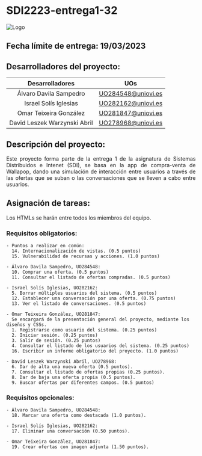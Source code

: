 # SDI2223-entrega1-32

![Logo](https://user-images.githubusercontent.com/91057639/224516473-69a4fe7e-fb8c-43a4-ad51-6f255dab7d97.png)

## Fecha límite de entrega: 19/03/2023

## Desarrolladores del proyecto:

|        Desarrolladores        |         UOs        |
|:-----------------------------:|:------------------:|
|    Álvaro Davila Sampedro     | UO284548@uniovi.es |
|     Israel Solís Iglesias     | UO282162@uniovi.es |
|    Omar Teixeira González     | UO281847@uniovi.es |
|  David Leszek Warzynski Abril | UO278968@uniovi.es |

## Descripción del proyecto:

<p align="justify">
Este proyecto forma parte de la entrega 1 de la asignatura de Sistemas Distribuidos e Intenet (SDI), se basa en la app de compra-venta de Wallapop, dando una simulación de interacción entre usuarios a través de las ofertas que se suban o las conversaciones que se lleven a cabo entre usuarios.
</p>

## Asignación de tareas:

Los HTMLs se harán entre todos los miembros del equipo.

### Requisitos obligatorios:

    - Puntos a realizar en común:
      14. Internacionalización de vistas. (0.5 puntos)				
      15. Vulnerabilidad de recursas y acciones. (1.0 puntos)
      
    - Álvaro Davila Sampedro, UO284548: 
      10. Comprar una oferta. (0.5 puntos)
      11. Consultar el listado de ofertas compradas. (0.5 puntos)				
      
    - Israel Solís Iglesias, UO282162:
      5. Borrar múltiples usuarios del sistema. (0.5 puntos)
      12. Establecer una conversación por una oferta. (0.75 puntos)
      13. Ver el listado de conversaciones. (0.5 puntos)
      
    - Omar Teixeira González, UO281847:
      Se encargará de la presentación general del proyecto, mediante los diseños y CSSs.
      1. Registrarse como usuario del sistema. (0.25 puntos)			
      2. Iniciar sesión. (0.25 puntos)
      3. Salir de sesión. (0.25 puntos)
      4. Consultar el listado de los usuarios del sistema. (0.25 puntos)				
      16. Escribir un informe obligatorio del proyecto. (1.0 puntos)
      
    - David Leszek Warzynski Abril, UO278968:			
      6. Dar de alta una nueva oferta (0.5 puntos).
      7. Consultar el listado de ofertas propias (0.25 puntos).
      8. Dar de baja una oferta propia (0.5 puntos).
      9. Buscar ofertas por diferentes campos. (0.5 puntos)

### Requisitos opcionales:

    - Álvaro Davila Sampedro, UO284548: 
      18. Marcar una oferta como destacada (1.0 puntos).
      
    - Israel Solís Iglesias, UO282162:
      17. Eliminar una conversación (0.50 puntos).
      
    - Omar Teixeira González, UO281847:
      19. Crear ofertas con imagen adjunta (1.50 puntos).

